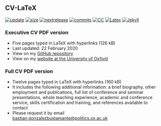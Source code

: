 ## CV-LaTeX

[![update](https://img.shields.io/badge/latest%20update-February%202020-orange.svg)](https://github.com/bgonzalezbustamante/CV-LaTeX/blob/master/TeX/CV-Gonzalez-Bustamante.pdf) [![size](https://img.shields.io/badge/size-126kB-blue.svg)](https://github.com/bgonzalezbustamante/CV-LaTeX/blob/master/TeX/CV-Gonzalez-Bustamante.pdf) [![nextrelease](https://img.shields.io/badge/next%20release-TBC-red.svg)](https://bgonzalezbustamante.github.io/CV-LaTeX/changes) [![commits](https://img.shields.io/badge/PNDX-8-yellow.svg)](https://bgonzalezbustamante.github.io/CV-LaTeX/changes) [![CC](https://img.shields.io/badge/license-CC--BY--4.0-black)](https://creativecommons.org/licenses/by/4.0/) [![Latex](https://img.shields.io/badge/Made%20with-LaTeX-1f425f.svg)](https://www.latex-project.org/) [![Jekyll](https://img.shields.io/badge/Made%20with-Jekyll-1f425f.svg)](https://jekyllrb.com/)

### Executive CV PDF version 
- Five pages  typed in LaTeX with hyperlinks (126 kB)
- Last updated: 22 February 2020
- View on my [GitHub repository](https://github.com/bgonzalezbustamante/CV-LaTeX/blob/master/TeX/CV-Gonzalez-Bustamante.pdf)
- View on my [website at the University of Oxford](http://users.ox.ac.uk/~shil5311/)

### Full CV PDF version 
- Twelve pages typed in LaTeX with hyperlinks (160 kB)
- It includes the following additional information: a brief biography, other employment and publications, full list of conference and seminar presentations, whole teaching experience, academic and conference service, skills certification and training, and references available to contact
- Please request it by email [bastian.gonzalezbustamante@politics.ox.ac.uk](mailto:bastian.gonzalezbustamante@politics.ox.ac.uk)
